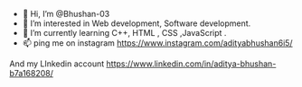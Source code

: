 - 👋 Hi, I’m @Bhushan-03
- 👀 I’m interested in Web development, Software development.
- 🌱 I’m currently learning C++, HTML , CSS ,JavaScript .
- 📫 ping me on instagram https://www.instagram.com/adityabhushan6i5/

And my LInkedin account https://www.linkedin.com/in/aditya-bhushan-b7a168208/
